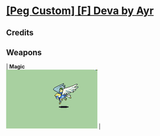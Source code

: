 # [\[Peg Custom\] \[F\] Deva by Ayr](./)
## Credits



## Weapons

| <b>Magic</b><br/><img alt="Magic animation" src="./6.%20Magic/Magic.gif"/> |

